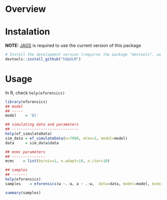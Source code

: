 Overview
========

Instalation
===========

**NOTE:** [JAGS](https://sourceforge.net/projects/mcmc-jags/) is
required to use the current version of this package

``` {.r .rundoc-block rundoc-language="R" rundoc-exports="code"}
# Install the development version (requires the package "devtools", so install it first if it is not installed already)
devtools::install_github("hdpGLM")
```

Usage
=====

In R, check `help(eforensics)`

``` {.r .rundoc-block rundoc-language="R" rundoc-exports="code"}
library(eforensics)
## model
## -----
model    = 'bl'

## simulating data and parameters
## ------------------------------
help(ef_simulateData)
sim_data = ef_simulateData(n=7000, nCov=1, model=model)
data     = sim_data$data

## mcmc parameters
## ---------------
mcmc    = list(burnin=1, n.adapt=10, n.iter=10)

## samples
## -------
help(eforensics)
samples    = eforensics(w ~.-a, a ~ .-w,  data=data, model=model, mcmc=mcmc)

summary(samples)

```
